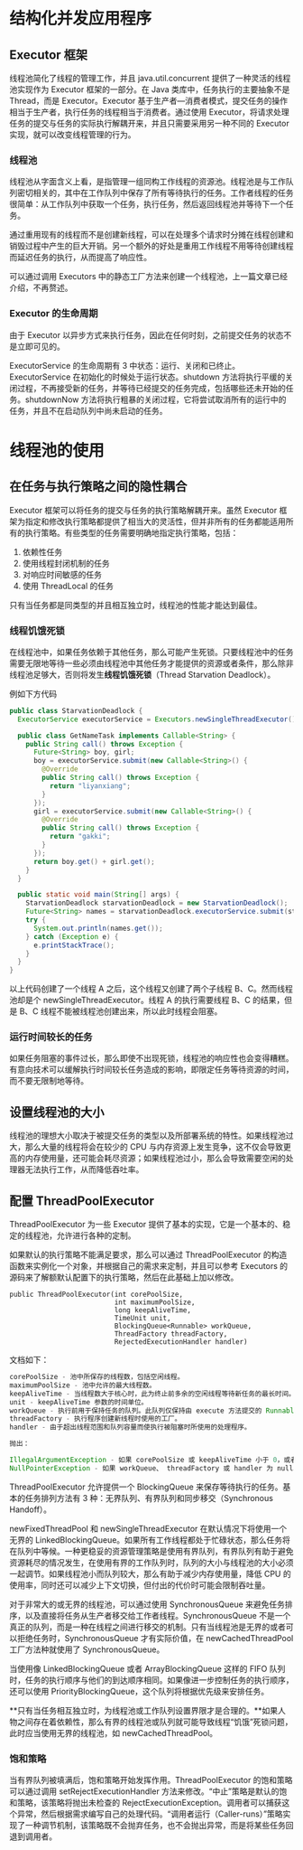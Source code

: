 # 结构化并发应用程序



## Executor 框架

线程池简化了线程的管理工作，并且 java.util.concurrent 提供了一种灵活的线程池实现作为 Executor 框架的一部分。在 Java 类库中，任务执行的主要抽象不是 Thread，而是 Executor。Executor 基于生产者—消费者模式，提交任务的操作相当于生产者，执行任务的线程相当于消费者。通过使用 Executor，将请求处理任务的提交与任务的实际执行解耦开来，并且只需要采用另一种不同的 Executor 实现，就可以改变线程管理的行为。

### 线程池

线程池从字面含义上看，是指管理一组同构工作线程的资源池。线程池是与工作队列密切相关的，其中在工作队列中保存了所有等待执行的任务。工作者线程的任务很简单：从工作队列中获取一个任务，执行任务，然后返回线程池并等待下一个任务。

通过重用现有的线程而不是创建新线程，可以在处理多个请求时分摊在线程创建和销毁过程中产生的巨大开销。另一个额外的好处是重用工作线程不用等待创建线程而延迟任务的执行，从而提高了响应性。

可以通过调用 Executors 中的静态工厂方法来创建一个线程池，上一篇文章已经介绍，不再赘述。

### Executor 的生命周期

由于 Executor 以异步方式来执行任务，因此在任何时刻，之前提交任务的状态不是立即可见的。

ExecutorService 的生命周期有 3 中状态：运行、关闭和已终止。ExecutorService 在初始化的时候处于运行状态。shutdown 方法将执行平缓的关闭过程，不再接受新的任务，并等待已经提交的任务完成，包括哪些还未开始的任务。shutdownNow 方法将执行粗暴的关闭过程，它将尝试取消所有的运行中的任务，并且不在启动队列中尚未启动的任务。



# 线程池的使用

## 在任务与执行策略之间的隐性耦合

Executor 框架可以将任务的提交与任务的执行策略解耦开来。虽然 Executor 框架为指定和修改执行策略都提供了相当大的灵活性，但并非所有的任务都能适用所有的执行策略。有些类型的任务需要明确地指定执行策略，包括：

1. 依赖性任务
2. 使用线程封闭机制的任务
3. 对响应时间敏感的任务
4. 使用 ThreadLocal 的任务

只有当任务都是同类型的并且相互独立时，线程池的性能才能达到最佳。

### 线程饥饿死锁

在线程池中，如果任务依赖于其他任务，那么可能产生死锁。只要线程池中的任务需要无限地等待一些必须由线程池中其他任务才能提供的资源或者条件，那么除非线程池足够大，否则将发生**线程饥饿死锁**（Thread Starvation Deadlock）。

例如下方代码

```java
public class StarvationDeadlock {
  ExecutorService executorService = Executors.newSingleThreadExecutor();

  public class GetNameTask implements Callable<String> {
    public String call() throws Exception {
      Future<String> boy, girl;
      boy = executorService.submit(new Callable<String>() {
        @Override
        public String call() throws Exception {
          return "liyanxiang";
        }
      });
      girl = executorService.submit(new Callable<String>() {
        @Override
        public String call() throws Exception {
          return "gakki";
        }
      });
      return boy.get() + girl.get();
    }
  }

  public static void main(String[] args) {
    StarvationDeadlock starvationDeadlock = new StarvationDeadlock();
    Future<String> names = starvationDeadlock.executorService.submit(starvationDeadlock.new GetNameTask());
    try {
      System.out.println(names.get());
    } catch (Exception e) {
      e.printStackTrace();
    }
  }
}
```

以上代码创建了一个线程 A 之后，这个线程又创建了两个子线程 B、C。然而线程池却是个 newSingleThreadExecutor。线程 A 的执行需要线程 B、C 的结果，但是 B、C 线程不能被线程池创建出来，所以此时线程会阻塞。

### 运行时间较长的任务

如果任务阻塞的事件过长，那么即使不出现死锁，线程池的响应性也会变得糟糕。有意向技术可以缓解执行时间较长任务造成的影响，即限定任务等待资源的时间，而不要无限制地等待。

## 设置线程池的大小

线程池的理想大小取决于被提交任务的类型以及所部署系统的特性。如果线程池过大，那么大量的线程将会在较少的 CPU 与内存资源上发生竞争，这不仅会导致更高的内存使用量，还可能会耗尽资源；如果线程池过小，那么会导致需要空闲的处理器无法执行工作，从而降低吞吐率。

## 配置 ThreadPoolExecutor

ThreadPoolExecutor 为一些 Executor 提供了基本的实现，它是一个基本的、稳定的线程池，允许进行各种的定制。

如果默认的执行策略不能满足要求，那么可以通过 ThreadPoolExecutor 的构造函数来实例化一个对象，并根据自己的需求来定制，并且可以参考 Executors 的源码来了解额默认配置下的执行策略，然后在此基础上加以修改。

```
public ThreadPoolExecutor(int corePoolSize,
                          int maximumPoolSize,
                          long keepAliveTime,
                          TimeUnit unit,
                          BlockingQueue<Runnable> workQueue,
                          ThreadFactory threadFactory,
                          RejectedExecutionHandler handler) 
```

文档如下：

```java
corePoolSize - 池中所保存的线程数，包括空闲线程。
maximumPoolSize - 池中允许的最大线程数。
keepAliveTime - 当线程数大于核心时，此为终止前多余的空闲线程等待新任务的最长时间。
unit - keepAliveTime 参数的时间单位。
workQueue - 执行前用于保持任务的队列。此队列仅保持由 execute 方法提交的 Runnable 任务。
threadFactory - 执行程序创建新线程时使用的工厂。
handler - 由于超出线程范围和队列容量而使执行被阻塞时所使用的处理程序。

抛出：

IllegalArgumentException - 如果 corePoolSize 或 keepAliveTime 小于 0，或者 maximumPoolSize 小于等于 0，或者 corePoolSize 大于 maximumPoolSize。
NullPointerException - 如果 workQueue、 threadFactory 或 handler 为 null。
```

ThreadPoolExecutor 允许提供一个 BlockingQueue 来保存等待执行的任务。基本的任务排列方法有 3 种：无界队列、有界队列和同步移交（Synchronous Handoff）。

newFixedThreadPool 和 newSingleThreadExecutor 在默认情况下将使用一个无界的 LinkedBlockingQueue。如果所有工作线程都处于忙碌状态，那么任务将在队列中等候。一种更稳妥的资源管理策略是使用有界队列，有界队列有助于避免资源耗尽的情况发生，在使用有界的工作队列时，队列的大小与线程池的大小必须一起调节。如果线程池小而队列较大，那么有助于减少内存使用量，降低 CPU 的使用率，同时还可以减少上下文切换，但付出的代价时可能会限制吞吐量。

对于非常大的或无界的线程池，可以通过使用 SynchronousQueue 来避免任务排序，以及直接将任务从生产者移交给工作者线程。SynchronousQueue 不是一个真正的队列，而是一种在线程之间进行移交的机制。只有当线程池是无界的或者可以拒绝任务时，SynchronousQueue 才有实际价值，在 newCachedThreadPool 工厂方法种就使用了 SynchronousQueue。

当使用像 LinkedBlockingQueue 或者 ArrayBlockingQueue 这样的 FIFO 队列时，任务的执行顺序与他们的到达顺序相同。如果像进一步控制任务的执行顺序，还可以使用 PriorityBlockingQueue，这个队列将根据优先级来安排任务。

**只有当任务相互独立时，为线程池或工作队列设置界限才是合理的。**如果人物之间存在着依赖性，那么有界的线程池或队列就可能导致线程“饥饿”死锁问题，此时应当使用无界的线程池，如 newCachedThreadPool。

### 饱和策略

当有界队列被填满后，饱和策略开始发挥作用。ThreadPoolExecutor 的饱和策略可以通过调用 setRejectExecutionHandler 方法来修改。“中止”策略是默认的饱和策略，该策略将抛出未检查的 RejectExecutionException。调用者可以捕获这个异常，然后根据需求编写自己的处理代码。“调用者运行（Caller-runs）”策略实现了一种调节机制，该策略既不会抛弃任务，也不会抛出异常，而是将某些任务回退到调用者。



